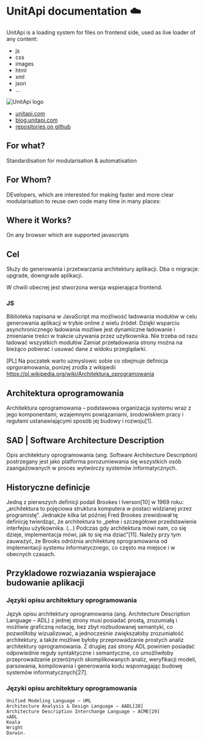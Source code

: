 # UnitApi documentation :cloud:
UnitApi is a loading system for files on frontend side, used as live loader of any content:
+ js
+ css
+ images
+ html
+ xml
+ json
+ ...

![UnitApi logo](unitapi_logo.png)

+ [unitapi.com](https://unitapi.com/)
+ [blog.unitapi.com](https://blog.unitapi.com/)
+ [repositories on github](https://github.com/unitapi)

##  For what?
Standardisation for modularisation & automatisation

## For Whom?
DEvelopers, which are interested for making faster and more clear modularisation to reuse own code many time in many places:



## Where it Works?
On any browser which are supported javascripts

## Cel
Służy do generowania i przetwarzania architektury aplikacji.
Dba o migracje: upgrade, downgrade aplikacji.

W chwili obecnej jest stworzona wersja wspierająca frontend.

### JS
Biblioteka napisana w JavaScript ma możliwość ładowania modułów w celu generowania aplikacji w trybie online z wielu źródeł.
Dzięki wsparciu asynchronicznego ładowania możliwe jest dynamiczne ładowanie i zmienianie treści w trakcie używania przez użytkownika.
Nie trzeba od razu ładować wszystkich modułów
Zamiat przeładowania strony można na bieżąco pobierać i usuwać dane z widoku przeglądarki.



[PL]
Na poczatek warto uzmyslowic sobie co obejmuje definicja oprgoramowania, ponizej zrodla z wikipedii
https://pl.wikipedia.org/wiki/Architektura_oprogramowania


## Architektura oprogramowania
Architektura oprogramowania – podstawowa organizacja systemu wraz z jego komponentami, wzajemnymi powiązaniami, środowiskiem pracy i regułami ustanawiającymi sposób jej budowy i rozwoju[1].

## SAD | Software Architecture Description
Opis architektury oprogramowania (ang. Software Architecture Description) postrzegany jest jako platforma porozumiewania się wszystkich osób zaangażowanych w proces wytwórczy systemów informatycznych. 

## Historyczne definicje
Jedną z pierwszych definicji podali Brookes i Iverson[10] w 1969 roku: „architektura to pojęciowa struktura komputera w postaci widzianej przez programistę”. Jednakże kilka lat później Fred Brookes zrewidował tę definicję twierdząc, że architektura to „pełne i szczegółowe przedstawienie interfejsu użytkownika. (…) Podczas gdy architektura mówi nam, co się dzieje, implementacja mówi, jak to się ma dziać”[11]. Należy przy tym zauważyć, że Brooks odróżnia architekturę oprogramowania od implementacji systemu informatycznego, co często ma miejsce i w obecnych czasach. 


## Przykladowe rozwiazania wspierajace budowanie aplikacji

### Języki opisu architektury oprogramowania

Język opisu architektury oprogramowania (ang. Architecture Description Language – ADL) z jednej strony musi posiadać prostą, zrozumiałą i możliwie graficzną notację, bez zbyt rozbudowanej semantyki, co pozwoliłoby wizualizować, a jednocześnie zwiększałoby zrozumiałość architektury, a także możliwe byłoby przeprowadzanie prostych analiz architektury oprogramowania. Z drugiej zaś strony ADL powinien posiadać odpowiednie reguły syntaktyczne i semantyczne, co umożliwiłoby przeprowadzanie przeróżnych skomplikowanych analiz, weryfikacji modeli, parsowania, kompilowania i generowania kodu wspomagając budowę systemów informatycznych[27].

### Języki opisu architektury oprogramowania


    Unified Modeling Language – UML
    Architecture Analysis & Design Language – AADL[28]
    Architecture Description Interchange Language – ACME[29]
    xADL
    Koala
    Wright
    Darwin. 
